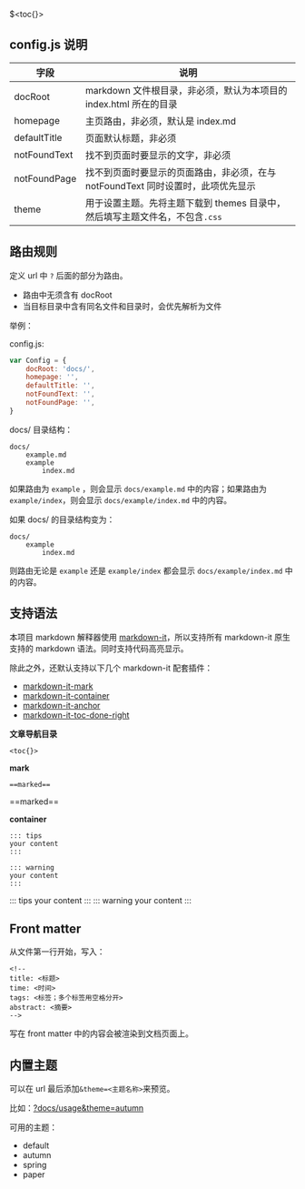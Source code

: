 <!--
time: 2021-11-14
title: 详细说明
-->

$<toc{}>

## config.js 说明

| 字段 | 说明 |
|----|----|
| docRoot | markdown 文件根目录，非必须，默认为本项目的 index.html 所在的目录 |
| homepage | 主页路由，非必须，默认是 index.md |
| defaultTitle | 页面默认标题，非必须 |
| notFoundText | 找不到页面时要显示的文字，非必须 |
| notFoundPage | 找不到页面时要显示的页面路由，非必须，在与 notFoundText 同时设置时，此项优先显示 |
| theme | 用于设置主题。先将主题下载到 themes 目录中，然后填写主题文件名，不包含`.css` |

## 路由规则

定义 url 中 `?` 后面的部分为路由。

- 路由中无须含有 docRoot
- 当目标目录中含有同名文件和目录时，会优先解析为文件

举例：

config.js:

```js
var Config = {
    docRoot: 'docs/',
    homepage: '',
    defaultTitle: '',
    notFoundText: '',
    notFoundPage: '',
}
```

docs/ 目录结构：

```
docs/
    example.md
    example
        index.md
```

如果路由为 `example` ，则会显示 `docs/example.md` 中的内容；如果路由为 `example/index`，则会显示 `docs/example/index.md` 中的内容。

如果 docs/ 的目录结构变为：

```
docs/
    example
        index.md
```
则路由无论是 `example` 还是 `example/index` 都会显示 `docs/example/index.md` 中的内容。

## 支持语法

本项目 markdown 解释器使用 [markdown-it](https://github.com/markdown-it/markdown-it)，所以支持所有 markdown-it 原生支持的 markdown 语法。同时支持代码高亮显示。

除此之外，还默认支持以下几个 markdown-it 配套插件：

- [markdown-it-mark](https://github.com/markdown-it/markdown-it-mark)
- [markdown-it-container](https://github.com/markdown-it/markdown-it-container)
- [markdown-it-anchor](https://github.com/valeriangalliat/markdown-it-anchor)
- [markdown-it-toc-done-right](https://github.com/nagaozen/markdown-it-toc-done-right)

**文章导航目录**

```
<toc{}>
```

**mark**

```
==marked==
```
==marked==

**container**

```
::: tips
your content
:::

::: warning
your content
:::
```
::: tips
your content
:::
::: warning
your content
:::

## Front matter

从文件第一行开始，写入：

```
<!--
title: <标题>
time: <时间>
tags: <标签；多个标签用空格分开>
abstract: <摘要>
-->
```

写在 front matter 中的内容会被渲染到文档页面上。

## 内置主题

可以在 url 最后添加`&theme=<主题名称>`来预览。

比如：[?docs/usage&theme=autumn](?docs/usage&theme=autumn)

可用的主题：
- default
- autumn
- spring
- paper
